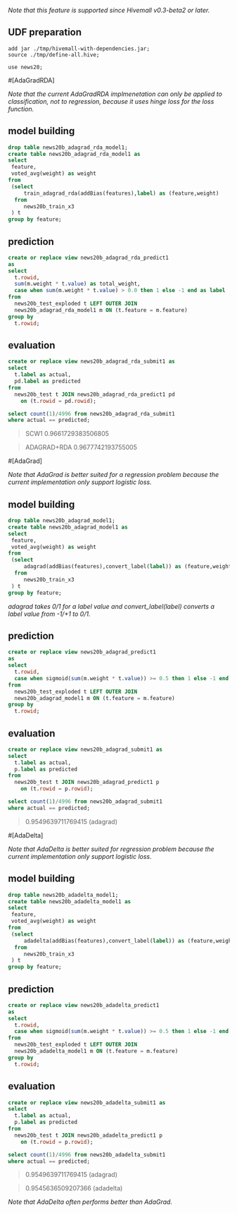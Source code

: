 _Note that this feature is supported since Hivemall v0.3-beta2 or later._

## UDF preparation
```
add jar ./tmp/hivemall-with-dependencies.jar;
source ./tmp/define-all.hive;

use news20;
```

#[AdaGradRDA]

_Note that the current AdaGradRDA implmenetation can only be applied to classification, not to regression, because it uses hinge loss for the loss function._


## model building
```sql
drop table news20b_adagrad_rda_model1;
create table news20b_adagrad_rda_model1 as
select 
 feature,
 voted_avg(weight) as weight
from 
 (select 
     train_adagrad_rda(addBias(features),label) as (feature,weight)
  from 
     news20b_train_x3
 ) t 
group by feature;
```

## prediction
```sql
create or replace view news20b_adagrad_rda_predict1 
as
select
  t.rowid, 
  sum(m.weight * t.value) as total_weight,
  case when sum(m.weight * t.value) > 0.0 then 1 else -1 end as label
from 
  news20b_test_exploded t LEFT OUTER JOIN
  news20b_adagrad_rda_model1 m ON (t.feature = m.feature)
group by
  t.rowid;
```

## evaluation
```sql
create or replace view news20b_adagrad_rda_submit1 as
select 
  t.label as actual, 
  pd.label as predicted
from 
  news20b_test t JOIN news20b_adagrad_rda_predict1 pd 
    on (t.rowid = pd.rowid);
```

```sql
select count(1)/4996 from news20b_adagrad_rda_submit1 
where actual == predicted;
```
> SCW1 0.9661729383506805 

> ADAGRAD+RDA 0.9677742193755005

#[AdaGrad]

_Note that AdaGrad is better suited for a regression problem because the current implementation only support logistic loss._

## model building
```sql
drop table news20b_adagrad_model1;
create table news20b_adagrad_model1 as
select 
 feature,
 voted_avg(weight) as weight
from 
 (select 
     adagrad(addBias(features),convert_label(label)) as (feature,weight)
  from 
     news20b_train_x3
 ) t 
group by feature;
```
_adagrad takes 0/1 for a label value and convert_label(label) converts a label value from -1/+1 to 0/1._
## prediction
```sql
create or replace view news20b_adagrad_predict1 
as
select
  t.rowid, 
  case when sigmoid(sum(m.weight * t.value)) >= 0.5 then 1 else -1 end as label
from 
  news20b_test_exploded t LEFT OUTER JOIN
  news20b_adagrad_model1 m ON (t.feature = m.feature)
group by
  t.rowid;
```

## evaluation
```sql
create or replace view news20b_adagrad_submit1 as
select 
  t.label as actual, 
  p.label as predicted
from 
  news20b_test t JOIN news20b_adagrad_predict1 p
    on (t.rowid = p.rowid);
```

```sql
select count(1)/4996 from news20b_adagrad_submit1 
where actual == predicted;
```
> 0.9549639711769415 (adagrad)

#[AdaDelta]

_Note that AdaDelta is better suited for regression problem because the current implementation only support logistic loss._

## model building
```sql
drop table news20b_adadelta_model1;
create table news20b_adadelta_model1 as
select 
 feature,
 voted_avg(weight) as weight
from 
 (select 
     adadelta(addBias(features),convert_label(label)) as (feature,weight)
  from 
     news20b_train_x3
 ) t 
group by feature;
```

## prediction
```sql
create or replace view news20b_adadelta_predict1 
as
select
  t.rowid, 
  case when sigmoid(sum(m.weight * t.value)) >= 0.5 then 1 else -1 end as label
from 
  news20b_test_exploded t LEFT OUTER JOIN
  news20b_adadelta_model1 m ON (t.feature = m.feature)
group by
  t.rowid;
```

## evaluation
```sql
create or replace view news20b_adadelta_submit1 as
select 
  t.label as actual, 
  p.label as predicted
from 
  news20b_test t JOIN news20b_adadelta_predict1 p
    on (t.rowid = p.rowid);
```

```sql
select count(1)/4996 from news20b_adadelta_submit1 
where actual == predicted;
```
> 0.9549639711769415 (adagrad)

> 0.9545636509207366 (adadelta)

_Note that AdaDelta often performs better than AdaGrad._